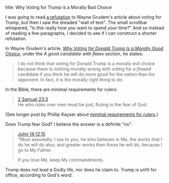 title: Why Voting for Trump is a Morally Bad Choice

I was going to read [a refutation](http://www.thegreatfiction.com/2016/07/30/the-moral-case-for-donald-trump-refuted/) to Wayne Grudem's article about voting for Trump, but then I saw the dreaded "wall of text". The small scrollbar whispered, "Is this really how you want to spend your time?"  And so instead of reading a few paragraphs, I decided to see if I can construct a shorter refutation.

In Wayne Grudem's article, *[Why Voting for Donald Trump Is a Morally Good Choice](http://townhall.com/columnists/waynegrudem/2016/07/28/why-voting-for-donald-trump-is-a-morally-good-choice-n2199564)*, under the *A good candidate with flaws* section, he states:

> I do not think that voting for Donald Trump is a morally evil choice because there is nothing morally wrong with voting for a *flawed* candidate if you think he will do more good for the nation than his opponent. In fact, it is the morally right thing to do.

In the Bible, there are minimal requirements for rulers:

> [2 Samuel 23:3](https://www.biblegateway.com/passage/?search=2+Samuel+23%3A3&version=NKJV)  
> He who rules over men must be just, Ruling in the fear of God.

(See longer post by Phillip Kayser about [minimal requirements for rulers](https://www.facebook.com/philkayser/posts/10157270314665311).)

Does Trump fear God? I believe the answer is a definite "no".

> [John 14:12,15]()  
> "Most assuredly, I say to you, he who believes in Me, the works that I do he will do also; and greater works than these he will do, because I go to My Father.
>
> If you love Me, keep My commandments.

Trump does not lead a Godly life, nor does he claim to. Trump is unfit for office, according to God's word.


